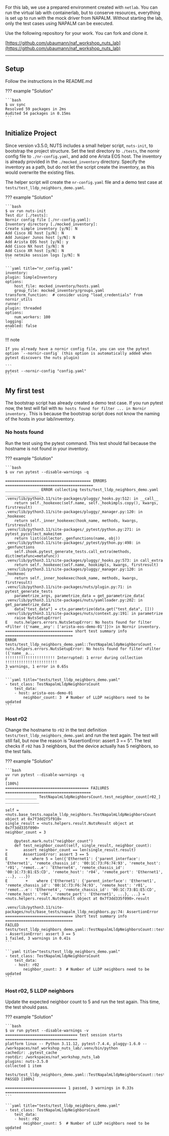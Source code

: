 For this lab, we use a prepared environment created with `netlab`. You can run the virtual lab with containerlab, but to conserve resources, everything is set up to run with the mock driver from NAPALM. Without starting the lab, only the test cases using NAPALM can be executed.

Use the following repository for your work. You can fork and clone it.

[https://github.com/ubaumann/naf_workshop_nuts_lab](https://github.com/ubaumann/naf_workshop_nuts_lab)

---

## Setup

Follow the instructions in the README.md

??? example "Solution"

    ```bash
    $ uv sync
    Resolved 59 packages in 2ms
    Audited 54 packages in 0.15ms
    ```

## Initialize Project

Since version v3.5.0, NUTS includes a small helper script, `nuts-init`, to bootstrap the project structure.
Set the test directory to `./tests`, the nornir config file to `./nr-config.yaml`, and add one Arista EOS host. The inventory is already provided in the `./mocked_inventory` directory. Specify the inventory as a path, but do not let the script create the inventory, as this would overwrite the existing files.

The helper script will create the `nr-config.yaml` file and a demo test case at `tests/test_lldp_neighbors_demo.yaml`.

??? example "Solution"

    ```bash
    $ uv run nuts-init
    Test dir [./tests]: 
    Nornir config file [./nr-config.yaml]: 
    Inventory directory [./mocked_inventory]: 
    Create simple inventory [y/N]: N
    Add Cisco XE host [y/N]: N
    Add Juniper Junos host [y/N]: N
    Add Arista EOS host [y/N]: y
    Add Cisco NX host [y/N]: N
    Add Cisco XR host [y/N]: N
    Use netmiko session logs [y/N]: N
    ```

    ```yaml title="nr_config.yaml"
    inventory:
    plugin: SimpleInventory
    options:
        host_file: mocked_inventory/hosts.yaml
        group_file: mocked_inventory/groups.yaml
    transform_function:  # consider using "load_credentials" from nornir_utils
    runner:
    plugin: threaded
    options:
        num_workers: 100
    logging:
    enabled: false
    ```

!!! note

    If you already have a nornir config file, you can use the pytest option `--nornir-config` (this option is automatically added when pytest discovers the nuts plugin)

    ```
    pytest --nornir-config "config.yaml"
    ```


## My first test

The bootstrap script has already created a demo test case. If you run pytest now, the test will fail with `No hosts found for filter ... in Nornir inventory.` This is because the bootstrap script does not know the naming of the hosts in your lab/inventory.

### No hosts found

Run the test using the pytest command. This test should fail because the hostname is not found in your inventory.

??? example "Solution"

    ```bash
    $ uv run pytest --disable-warnings -q

    ====================================== ERRORS =======================================
    _______________ ERROR collecting tests/test_lldp_neighbors_demo.yaml ________________
    .venv/lib/python3.11/site-packages/pluggy/_hooks.py:512: in __call__
        return self._hookexec(self.name, self._hookimpls.copy(), kwargs, firstresult)
    .venv/lib/python3.11/site-packages/pluggy/_manager.py:120: in _hookexec
        return self._inner_hookexec(hook_name, methods, kwargs, firstresult)
    .venv/lib/python3.11/site-packages/_pytest/python.py:271: in pytest_pycollect_makeitem
        return list(collector._genfunctions(name, obj))
    .venv/lib/python3.11/site-packages/_pytest/python.py:498: in _genfunctions
        self.ihook.pytest_generate_tests.call_extra(methods, dict(metafunc=metafunc))
    .venv/lib/python3.11/site-packages/pluggy/_hooks.py:573: in call_extra
        return self._hookexec(self.name, hookimpls, kwargs, firstresult)
    .venv/lib/python3.11/site-packages/pluggy/_manager.py:120: in _hookexec
        return self._inner_hookexec(hook_name, methods, kwargs, firstresult)
    .venv/lib/python3.11/site-packages/nuts/plugin.py:71: in pytest_generate_tests
        parametrize_args, parametrize_data = get_parametrize_data(
    .venv/lib/python3.11/site-packages/nuts/yamlloader.py:202: in get_parametrize_data
        data["test_data"] = ctx.parametrize(data.get("test_data", []))
    .venv/lib/python3.11/site-packages/nuts/context.py:191: in parametrize
        raise NutsSetupError(
    E   nuts.helpers.errors.NutsSetupError: No hosts found for filter <Filter ({'name__any': ['arista-eos-demo-01']})> in Nornir inventory.
    ============================== short test summary info ==============================
    ERROR tests/test_lldp_neighbors_demo.yaml::TestNapalmLldpNeighborsCount - nuts.helpers.errors.NutsSetupError: No hosts found for filter <Filter ({'name__a...
    !!!!!!!!!!!!!!!!!!!!!! Interrupted: 1 error during collection !!!!!!!!!!!!!!!!!!!!!!!
    3 warnings, 1 error in 0.65s
    ```

    ```yaml title="tests/test_lldp_neighbors_demo.yaml"
    - test_class: TestNapalmLldpNeighborsCount
        test_data:
        - host: arista-eos-demo-01
            neighbor_count: 3  # Number of LLDP neighbors need to be updated
    ```

### Host r02

Change the hostname to `r02` in the test definition `tests/test_lldp_neighbors_demo.yaml` and run the test again.
The test will still fail, but now the reason is "AssertionError: assert 3 == 5". The test checks if `r02` has 3 neighbors, but the device actually has 5 neighbors, so the test fails.

??? example "Solution"

    ```bash
    uv run pytest --disable-warnings -q
    F                                                                             [100%]
    ===================================== FAILURES ======================================
    ______________ TestNapalmLldpNeighborsCount.test_neighbor_count[r02_] _______________

    self = <nuts.base_tests.napalm_lldp_neighbors.TestNapalmLldpNeighborsCount object at 0x7f3dd2f5f910>
    single_result = <nuts.helpers.result.NutsResult object at 0x7f3dd335f090>
    neighbor_count = 3

        @pytest.mark.nuts("neighbor_count")
        def test_neighbor_count(self, single_result, neighbor_count):
    >       assert neighbor_count == len(single_result.result)
    E       AssertionError: assert 3 == 5
    E        +  where 5 = len({'Ethernet1': {'parent_interface': 'Ethernet1', 'remote_chassis_id': '00:1C:73:F6:74:93', 'remote_host': 'r01', 'remot...e': 'Ethernet4', 'remote_chassis_id': '00:1C:73:B1:E5:CD', 'remote_host': 'r04', 'remote_port': 'Ethernet1', ...}, ...})
    E        +    where {'Ethernet1': {'parent_interface': 'Ethernet1', 'remote_chassis_id': '00:1C:73:F6:74:93', 'remote_host': 'r01', 'remot...e': 'Ethernet4', 'remote_chassis_id': '00:1C:73:B1:E5:CD', 'remote_host': 'r04', 'remote_port': 'Ethernet1', ...}, ...} = <nuts.helpers.result.NutsResult object at 0x7f3dd335f090>.result

    .venv/lib/python3.11/site-packages/nuts/base_tests/napalm_lldp_neighbors.py:74: AssertionError
    ============================== short test summary info ==============================
    FAILED tests/test_lldp_neighbors_demo.yaml::TestNapalmLldpNeighborsCount::test_neighbor_count[r02_] - AssertionError: assert 3 == 5
    1 failed, 3 warnings in 0.41s
    ```

    ```yaml title="tests/test_lldp_neighbors_demo.yaml"
    - test_class: TestNapalmLldpNeighborsCount
        test_data:
        - host: r02
            neighbor_count: 3  # Number of LLDP neighbors need to be updated
    ```

### Host r02, 5 LLDP neighbors

Update the expected neighbor count to 5 and run the test again. This time, the test should pass.

??? example "Solution"

    ```bash
    $ uv run pytest --disable-warnings -v
    ================================ test session starts ================================
    platform linux -- Python 3.11.12, pytest-7.4.4, pluggy-1.6.0 -- /workspaces/naf_workshop_nuts_lab/.venv/bin/python
    cachedir: .pytest_cache
    rootdir: /workspaces/naf_workshop_nuts_lab
    plugins: nuts-3.5.0
    collected 1 item                                                                    

    tests/test_lldp_neighbors_demo.yaml::TestNapalmLldpNeighborsCount::test_neighbor_count[r02_] PASSED [100%]

    =========================== 1 passed, 3 warnings in 0.33s ===========================
    ```

    ```yaml title="tests/test_lldp_neighbors_demo.yaml"
    - test_class: TestNapalmLldpNeighborsCount
        test_data:
        - host: r02
            neighbor_count: 5  # Number of LLDP neighbors need to be updated
    ```
